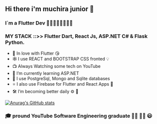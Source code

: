 ## Hi there i'm muchira junior 👋
### I`m a Flutter Dev 💙💙💙💙💙💙💙💙

### MY STACK ::>> Flutter Dart, React Js, ASP.NET C# & Flask Python.

- 💝 In love with Flutter 😘
- 🕸️ I use REACT and BOOTSTRAP CSS fronted 💡
- 📺 Always Watching some tech on YouTube
- 🌱 I’m currently learning ASP.NET 
- 🎉 I use PostgreSql, Mongo and Sqlite databases
- ⭐ I also use Firebase for Flutter and React Apps 🎈
- 🛠️ I’m  becoming better daily ⚙️ 🦾

[![Anurag's GitHub stats](https://github-readme-stats.vercel.app/api?username=muchirajunior&theme=radical)](https://github.com/anuraghazra/github-readme-stats)

### :mortar_board: pround YouTube Software Engineering graduate :student: :man_factory_worker: :smiley:
